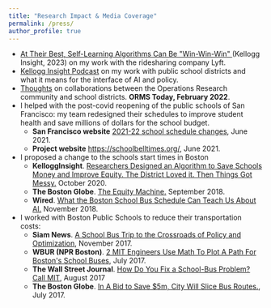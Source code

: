 ```yaml
---
title: "Research Impact & Media Coverage"
permalink: /press/
author_profile: true
---
```

- [At Their Best, Self-Learning Algorithms Can Be "Win-Win-Win" ](https://insight.kellogg.northwestern.edu/article/at-their-best-self-learning-algorithms-can-be-a-win-win-win) (Kellogg Insight, 2023) on my work with the ridesharing company Lyft.
- [Kellogg Insight Podcast](https://insight.kellogg.northwestern.edu/article/podcast-what-one-school-districts-fiasco-says-about-the-strengths-and-limits-of-ai) on my work with public school districts and what it means for the interface of AI and policy. 
- [Thoughts](https://pubsonline.informs.org/do/10.1287/orms.2022.01.06/full/) on collaborations between the Operations Research community and school districts. **ORMS Today, February 2022**.
- I helped with the post-covid reopening of the public schools of San Francisco: my team redesigned their schedules to improve student health and save millions of dollars for the school budget.
  - **San Francisco website** [2021-22 school schedule changes](https://www.sfusd.edu/schools/school-start-and-end-times-2021-22), June 2021.
  - **Project website** <https://schoolbelltimes.org/>, June 2021.
- I proposed a change to the schools start times in Boston
    - <strong>KelloggInsight</strong>. 
            <a href="https://insight.kellogg.northwestern.edu/article/algorithm-schools-student-equity">Researchers Designed an Algorithm to Save Schools Money and Improve Equity. The District Loved it. Then Things Got Messy.</a>
            October 2020.
    - <strong>The Boston Globe</strong>. 
            <a href="https://apps.bostonglobe.com/ideas/graphics/2018/09/equity-machine/">The Equity Machine.</a>
            September 2018.
    - <strong>Wired</strong>. 
          <a href="https://www.wired.com/story/joi-ito-ai-and-bus-routes/">What the Boston School Bus Schedule Can Teach Us About AI.</a>
          November 2018.
- I worked with Boston Public Schools to reduce their transportation costs: 
  - <strong>Siam News</strong>. 
            <a href="https://sinews.siam.org/Details-Page/a-school-bus-trip-to-the-crossroads-of-policy-and-optimization">A School Bus Trip to the Crossroads of Policy and Optimization</a>,
            November 2017.
  - <strong>WBUR (NPR Boston)</strong>. 
            <a href="http://www.wbur.org/edify/2017/07/27/mit-quantum-boston-bus-routes">2 MIT Engineers Use Math To Plot A Path For Boston's School Buses</a>,
            July 2017.
  - **The Wall Street Journal**. <a href="https://www.wsj.com/articles/how-do-you-fix-a-school-bus-problem-call-mit-1502456400">How Do You Fix a School-Bus Problem? Call MIT</a>, August 2017
  - **The Boston Globe**. <a href="https://www.bostonglobe.com/metro/2017/07/24/city-consolidate-school-bus-routes-lay-off-dozens-drivers/vZ3qCDwj3hwpQsVhC6uduM/story.html">In A Bid to Save $5m, City Will Slice Bus Routes.</a>, July  2017.
